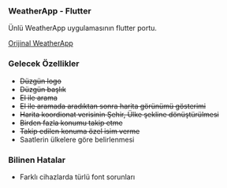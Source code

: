 ### WeatherApp - Flutter
Ünlü WeatherApp uygulamasının flutter portu.

[Orijinal WeatherApp](https://github.com/cnacelki/WeatherApp)
### Gelecek Özellikler
- <s>Düzgün logo
- Düzgün başlık
- El ile arama
- El ile aramada aradıktan sonra harita görünümü gösterimi
- Harita koordionat verisinin Şehir, Ülke şekline dönüştürülmesi
- Birden fazla konumu takip etme
- Takip edilen konuma özel isim verme</s>
- Saatlerin ülkelere göre belirlenmesi

### Bilinen Hatalar
- Farklı cihazlarda türlü font sorunları

